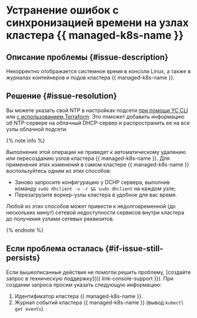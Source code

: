 # Устранение ошибок с синхронизацией времени на узлах кластера {{ managed-k8s-name }}


## Описание проблемы {#issue-description}

Некорректно отображается системное время в консоли Linux, а также в журналах контейнеров и подов кластера {{ managed-k8s-name }}.

## Решение {#issue-resolution}

Вы можете указать свой NTP в настройках подсети [при помощи YC CLI](../../../cli/cli-ref/managed-services/vpc/subnet/update.md) или [c использованием Terraform](https://terraform-provider.yandexcloud.net/Resources/vpc_subnet).
Это поможет добавить информацию об NTP-сервере на облачный DHCP-сервер и распространить ее на все узлы облачной подсети.

{% note info %}

Выполнение этой операции не приведет к автоматическому удалению или пересозданию узлов кластера {{ managed-k8s-name }}.
Для применения этих изменений в самом кластере {{ managed-k8s-name }} воспользуйтесь одним из этих способов:

* Заново запросите конфигурацию у DCHP сервера, выполнив команду `sudo dhclient -v -r && sudo dhclient` на каждом узле;
* Перезагрузите воркер-узлы кластера в удобное для вас время.

Любой из этих способов может привести к недолговременной (до нескольких минут) сетевой недоступности сервисов внутри кластера до получения узлами сетевых реквизитов.

{% endnote %}


## Если проблема осталась {#if-issue-still-persists}

Если вышеописанные действия не помогли решить проблему, [создайте запрос в техническую поддержку]({{ link-console-support }}).
При создании запроса просим указать следующую информацию:

1. Идентификатор кластера {{ managed-k8s-name }}.
2. Журнал событий кластера {{ managed-k8s-name }} (вывод `kubectl get events`).
